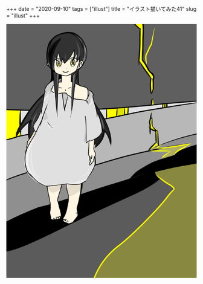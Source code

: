 +++
date = "2020-09-10"
tags = ["illust"]
title = "イラスト描いてみた41"
slug = "illust"
+++

![](/img/yui_41.png)
